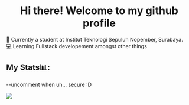 <h1 align="center">Hi there! Welcome to my github profile</h1>
🔭 Currently a student at Institut Teknologi Sepuluh Nopember, Surabaya.<br>
💻 Learning Fullstack developement amongst other things

<h2>My Stats📊:</h2>

<!-- ![](https://github-readme-stats.vercel.app//api?username=Cruizard&count_private=true&show_icons=true&theme=synthwave&hide_border=false)
![](https://github-readme-streak-stats.herokuapp.com/?user=Cruizard&theme=synthwave&hide_border=false)  --> --uncomment when uh... secure :D
![](https://github-readme-stats.vercel.app/api/top-langs/?username=Cruizard&theme=synthwave&hide_border=false&include_all_commits=true&count_private=true&layout=compact)



<!--

- 🔭 I’m currently working on ...
- 🌱 I’m currently learning ...
- 👯 I’m looking to collaborate on ...
- 🤔 I’m looking for help with ...
- 💬 Ask me about ...
- 📫 How to reach me: ...
- 😄 Pronouns: ...
- ⚡ Fun fact: ...
-->

